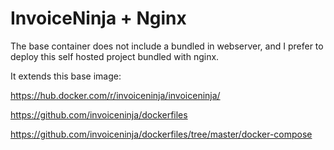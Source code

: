 # InvoiceNinja + Nginx

The base container does not include a bundled in webserver, and I prefer to deploy this self hosted project bundled with nginx.

It extends this base image:

https://hub.docker.com/r/invoiceninja/invoiceninja/

https://github.com/invoiceninja/dockerfiles

https://github.com/invoiceninja/dockerfiles/tree/master/docker-compose
